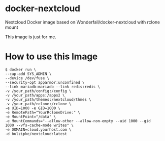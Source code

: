 # docker-nextcloud
Nextcloud Docker image based on Wonderfall/docker-nextcloud with rclone mount

This image is just for me.

# How to use this Image
```console
$ docker run \
--cap-add SYS_ADMIN \
--device /dev/fuse \
--security-opt apparmor:unconfined \
--link mariadb:mariadb --link redis:redis \
-v /your_path/config:/config \
-v /your_path/apps:/apps2 \
-v /your_path/themes:/nextcloud/thmes \
-v /your_path/rclone:/rclone \
-e UID=1000 -e GID=1000 \
-e RemotePath="YourRcloneDrive:" \
-e MountPoint="/data" \
-e MountCommands="--allow-other --allow-non-empty --uid 1000 --gid 1000 --vfs-cache-mode writes" \
-e DOMAIN=cloud.yourhost.com \
-d bulzipke/nextcloud:latest
```


